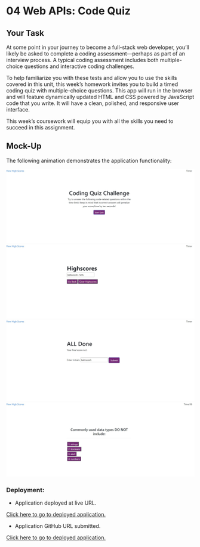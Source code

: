 # 04 Web APIs: Code Quiz

## Your Task

At some point in your journey to become a full-stack web developer, you’ll likely be asked to complete a coding assessment&mdash;perhaps as part of an interview process. A typical coding assessment includes both multiple-choice questions and interactive coding challenges. 

To help familiarize you with these tests and allow you to use the skills covered in this unit, this week’s homework invites you to build a timed coding quiz with multiple-choice questions. This app will run in the browser and will feature dynamically updated HTML and CSS powered by JavaScript code that you write. It will have a clean, polished, and responsive user interface. 

This week’s coursework will equip you with all the skills you need to succeed in this assignment.


## Mock-Up

The following animation demonstrates the application functionality:

![A user clicks through an interactive coding quiz, then enters initials to save the high score before resetting and starting over.](./assets/web1.jpeg)
![A user clicks through an interactive coding quiz, then enters initials to save the high score before resetting and starting over.](./assets/web2.jpeg)
![A user clicks through an interactive coding quiz, then enters initials to save the high score before resetting and starting over.](./assets/web3.jpeg)
![A user clicks through an interactive coding quiz, then enters initials to save the high score before resetting and starting over.](./assets/web4.jpeg)


### Deployment: 

* Application deployed at live URL.

[Click here to go to deployed application.](https://behnoosh93.github.io/Quiz/.)

* Application GitHub URL submitted.

[Click here to go to deployed application.](https://github.com/Behnoosh93/Quiz)



